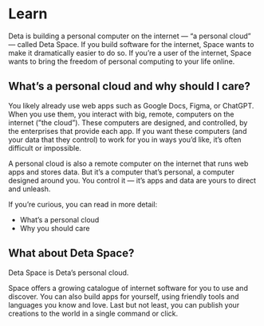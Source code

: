 # Learn

Deta is building a personal computer on the internet — “a personal cloud” — called Deta Space. If you build software for the internet, Space wants to make it dramatically easier to do so. If you’re a user of the internet, Space wants to bring the freedom of personal computing to your life online.

## What’s a personal cloud and why should I care?

You likely already use web apps such as Google Docs, Figma, or ChatGPT. When you use them, you interact with big, remote, computers on the internet (”the cloud”). These computers are designed, and controlled, by the enterprises that provide each app. If you want these computers (and your data that they control) to work for you in ways you’d like, it’s often difficult or impossible.

A personal cloud is also a remote computer on the internet that runs web apps and stores data. But it’s a computer that’s personal, a computer designed around you. You control it — it’s apps and data are yours to direct and unleash.

If you’re curious, you can read in more detail:

- What’s a personal cloud
- Why you should care

## What about Deta Space?

Deta Space is Deta’s personal cloud.

Space offers a growing catalogue of internet software for you to use and discover. You can also build apps for yourself, using friendly tools and languages you know and love. Last but not least, you can publish your creations to the world in a single command or click.